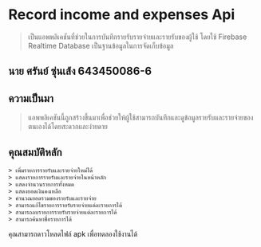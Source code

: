 # Record income and expenses Api
> เป็นแอพพลิเคชันที่ช่วยในการบันทึกรายรับรายจ่ายและรายรับของผู้ใช้ โดยใช้ Firebase Realtime Database เป็นฐานข้อมูลในการจัดเก็บข้อมูล
## นาย ศรันย์ ซุ่นเส้ง 643450086-6 
## ความเป็นมา
> แอพพลิเคชันนี้ถูกสร้างขึ้นมาเพื่อช่วยให้ผู้ใช้สามารถบันทึกและดูข้อมูลรายรับและรายจ่ายของตนเองได้โดยสะดวกและง่ายดาย
## คุณสมบัติหลัก
```
> เพิ่มรายการรายรับและรายจ่ายใหม่ได้
> แสดงรายการรายรับและรายจ่ายในหน้าหลัก
> แสดงจำนวนรายการทั้งหมด
> แสดงยอดเงินคงเหลือ
> คำนวณยอดรวมของรายรับและรายจ่าย
> สามารถแก้ไขรายการรายรับรายจ่ายแต่ละรายการได้
> สามารถลบรายการรายรับรายจ่ายแต่ละรายการได้
> สามารถค้นหาชื่อรายการได้
```
คุณสามารถดาวโหลดไฟล์ apk เพื่อทดลองใช้งานได้

